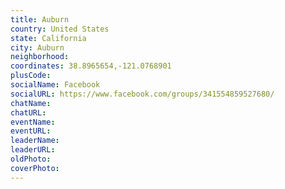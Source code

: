 ```yaml
---
title: Auburn
country: United States
state: California
city: Auburn
neighborhood: 
coordinates: 38.8965654,-121.0768901
plusCode:
socialName: Facebook
socialURL: https://www.facebook.com/groups/341554859527680/
chatName:
chatURL:
eventName:
eventURL:
leaderName:
leaderURL:
oldPhoto: 
coverPhoto:
---
```

